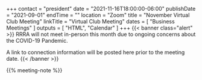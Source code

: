 +++
contact = "president"
date = "2021-11-16T18:00:00-06:00"
publishDate = "2021-09-01"
endTime = ""
location = "Zoom"
title = "November Virtual Club Meeting"
linkTitle = "Virtual Club Meeting"
dates = [ "Business Meetings" ]
outputs = [ "HTML", "Calendar" ]
+++
{{< banner class="alert" >}}
RRRA will not meet in-person this month due to ongoing concerns
about the COVID-19 Pandemic.

A link to connection information will be posted here prior to the meeting date.
{{< /banner >}}

{{% meeting-note %}}
